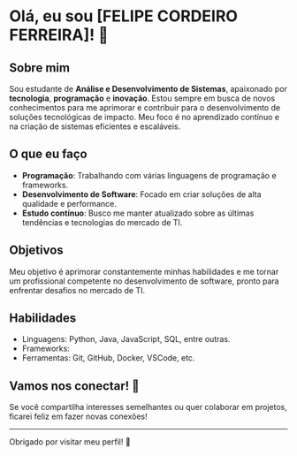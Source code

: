 # Olá, eu sou [FELIPE CORDEIRO FERREIRA]! 👋

## Sobre mim

Sou estudante de **Análise e Desenvolvimento de Sistemas**, apaixonado por **tecnologia**, **programação** e **inovação**. Estou sempre em busca de novos conhecimentos para me aprimorar e contribuir para o desenvolvimento de soluções tecnológicas de impacto. Meu foco é no aprendizado contínuo e na criação de sistemas eficientes e escaláveis.

## O que eu faço

- **Programação**: Trabalhando com várias linguagens de programação e frameworks.
- **Desenvolvimento de Software**: Focado em criar soluções de alta qualidade e performance.
- **Estudo contínuo**: Busco me manter atualizado sobre as últimas tendências e tecnologias do mercado de TI.

## Objetivos

Meu objetivo é aprimorar constantemente minhas habilidades e me tornar um profissional competente no desenvolvimento de software, pronto para enfrentar desafios no mercado de TI.

## Habilidades

- Linguagens: Python, Java, JavaScript, SQL, entre outras.
- Frameworks: 
- Ferramentas: Git, GitHub, Docker, VSCode, etc.

## Vamos nos conectar! 🤝

Se você compartilha interesses semelhantes ou quer colaborar em projetos, ficarei feliz em fazer novas conexões!


---

Obrigado por visitar meu perfil! 🚀
